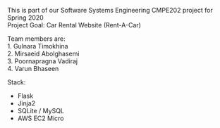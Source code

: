 This is part of our Software Systems Engineering CMPE202 project for Spring 2020  
Project Goal: Car Rental Website  (Rent-A-Car)  
  
Team members are:  
        1. Gulnara Timokhina  
        2. Mirsaeid  Abolghasemi  
        3. Poornapragna Vadiraj  
        4. Varun Bhaseen  
  
Stack:  
 - Flask  
 - Jinja2  
 - SQLite / MySQL  
 - AWS EC2 Micro  
   
 
